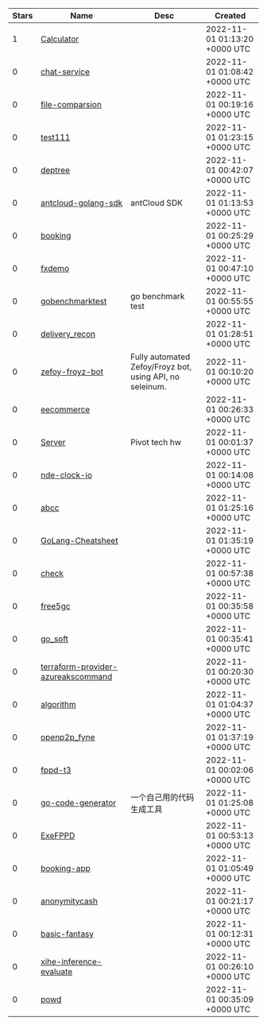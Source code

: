 | Stars | Name | Desc | Created | 
| ----- | ------- | ------------- | ------------- |
| 1 | [Calculator](https://github.com/GoIruri/Calculator) |  | 2022-11-01 01:13:20 +0000 UTC |
| 0 | [chat-service](https://github.com/MuhammadSuryono/chat-service) |  | 2022-11-01 01:08:42 +0000 UTC |
| 0 | [file-comparsion](https://github.com/theyllneverfindyourgrave/file-comparsion) |  | 2022-11-01 00:19:16 +0000 UTC |
| 0 | [test111](https://github.com/caduke8090/test111) |  | 2022-11-01 01:23:15 +0000 UTC |
| 0 | [deptree](https://github.com/chanchal1987/deptree) |  | 2022-11-01 00:42:07 +0000 UTC |
| 0 | [antcloud-golang-sdk](https://github.com/huyi-cn/antcloud-golang-sdk) | antCloud SDK | 2022-11-01 01:13:53 +0000 UTC |
| 0 | [booking](https://github.com/AbdulwahabNour/booking) |  | 2022-11-01 00:25:29 +0000 UTC |
| 0 | [fxdemo](https://github.com/fuzztarou/fxdemo) |  | 2022-11-01 00:47:10 +0000 UTC |
| 0 | [gobenchmarktest](https://github.com/ethanvc/gobenchmarktest) | go benchmark test | 2022-11-01 00:55:55 +0000 UTC |
| 0 | [delivery_recon](https://github.com/wzscq/delivery_recon) |  | 2022-11-01 01:28:51 +0000 UTC |
| 0 | [zefoy-froyz-bot](https://github.com/Djuk1c/zefoy-froyz-bot) | Fully automated Zefoy/Froyz bot, using API, no seleinum. | 2022-11-01 00:10:20 +0000 UTC |
| 0 | [eecommerce](https://github.com/ShivaTeja18/eecommerce) |  | 2022-11-01 00:26:33 +0000 UTC |
| 0 | [Server](https://github.com/vordenb/Server) | Pivot tech hw | 2022-11-01 00:01:37 +0000 UTC |
| 0 | [nde-clock-io](https://github.com/sgash708/nde-clock-io) |  | 2022-11-01 00:14:08 +0000 UTC |
| 0 | [abcc](https://github.com/JohnStukov/abcc) |  | 2022-11-01 01:25:16 +0000 UTC |
| 0 | [GoLang-Cheatsheet](https://github.com/stormshadowx/GoLang-Cheatsheet) |  | 2022-11-01 01:35:19 +0000 UTC |
| 0 | [check](https://github.com/lizenghui/check) |  | 2022-11-01 00:57:38 +0000 UTC |
| 0 | [free5gc](https://github.com/hinddeep/free5gc) |  | 2022-11-01 00:35:58 +0000 UTC |
| 0 | [go_soft](https://github.com/ikadgzl/go_soft) |  | 2022-11-01 00:35:41 +0000 UTC |
| 0 | [terraform-provider-azureakscommand](https://github.com/jkroepke/terraform-provider-azureakscommand) |  | 2022-11-01 00:20:30 +0000 UTC |
| 0 | [algorithm](https://github.com/j2501987804/algorithm) |  | 2022-11-01 01:04:37 +0000 UTC |
| 0 | [openp2p_fyne](https://github.com/neophack/openp2p_fyne) |  | 2022-11-01 01:37:19 +0000 UTC |
| 0 | [fppd-t3](https://github.com/lucasdellatorre/fppd-t3) |  | 2022-11-01 00:02:06 +0000 UTC |
| 0 | [go-code-generator](https://github.com/ftq617/go-code-generator) | 一个自己用的代码生成工具 | 2022-11-01 01:25:08 +0000 UTC |
| 0 | [ExeFPPD](https://github.com/ArthurViegas01/ExeFPPD) |  | 2022-11-01 00:53:13 +0000 UTC |
| 0 | [booking-app](https://github.com/jeziel-almeida/booking-app) |  | 2022-11-01 01:05:49 +0000 UTC |
| 0 | [anonymitycash](https://github.com/AnonymityCash/anonymitycash) |  | 2022-11-01 00:21:17 +0000 UTC |
| 0 | [basic-fantasy](https://github.com/misterunix/basic-fantasy) |  | 2022-11-01 00:12:31 +0000 UTC |
| 0 | [xihe-inference-evaluate](https://github.com/opensourceways/xihe-inference-evaluate) |  | 2022-11-01 00:26:10 +0000 UTC |
| 0 | [powd](https://github.com/bluespada/powd) |  | 2022-11-01 00:35:09 +0000 UTC |

